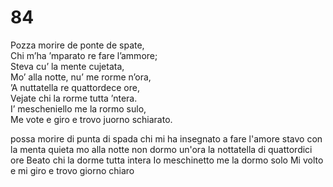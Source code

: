 # 84
  
Pozza morire de ponte de spate,  
Chi m’ha ’mparato re fare l’ammore;  
Steva cu’ la mente cujetata,  
Mo’ alla notte, nu’ me rorme n’ora,  
’A nuttatella re quattordece ore,  
Vejate chi la rorme tutta ’ntera.  
I’ mescheniello me la rormo sulo,  
Me vote e giro e trovo juorno schiarato.

possa morire di punta di spada
chi mi ha insegnato a fare l'amore
stavo con la menta quieta
mo alla notte non dormo un'ora
la nottatella di quattordici ore
Beato chi la dorme tutta intera
Io meschinetto me la dormo solo
Mi volto e mi giro e trovo giorno chiaro
